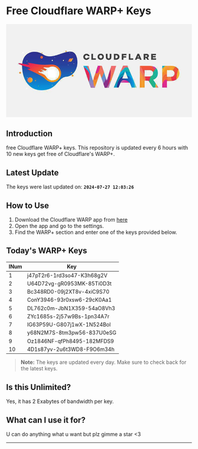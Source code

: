 
# Free Cloudflare WARP+ Keys

![Banner](asset/IMG_20240629_142710_129.jpg)

## Introduction

free Cloudflare WARP+ keys. This repository is updated every 6 hours with 10 new keys get free of Cloudflare's WARP+.

## Latest Update

The keys were last updated on: **`2024-07-27 12:03:26`**

## How to Use

1. Download the Cloudflare WARP app from [here](https://1.1.1.1/)
2. Open the app and go to the settings.
3. Find the WARP+ section and enter one of the keys provided below.

## Today's WARP+ Keys

| INum | Key |
|-------|-----|
| 1     | j47pT2r6-1rd3so47-K3h68g2V               |
| 2     | U64D72vg-gR0953MK-85Ti0D3t               |
| 3     | Bc348RD0-09j2XT8v-4xiC9S70               |
| 4     | ConY3946-93r0xsw6-29cK0Aa1               |
| 5     | DL762c0m-JbN1X359-54aO8Vh3               |
| 6     | ZYc1685s-2j57w9Bs-1pn34A7r               |
| 7     | IG63P59U-G807j1wX-1N524Bol               |
| 8     | y68N2M7S-8tm3pw56-837U0eSG               |
| 9     | Oz1846NF-qfPh8495-182MFDS9               |
| 10    | 4D1s87yv-2u6t3WD8-F9O6m34h               |


> **Note:** The keys are updated every day. Make sure to check back for the latest keys.

## Is this Unlimited?

Yes, it has 2 Exabytes of bandwidth per key.

## What can I use it for?
U can do anything what u want but plz gimme a star <3

---
